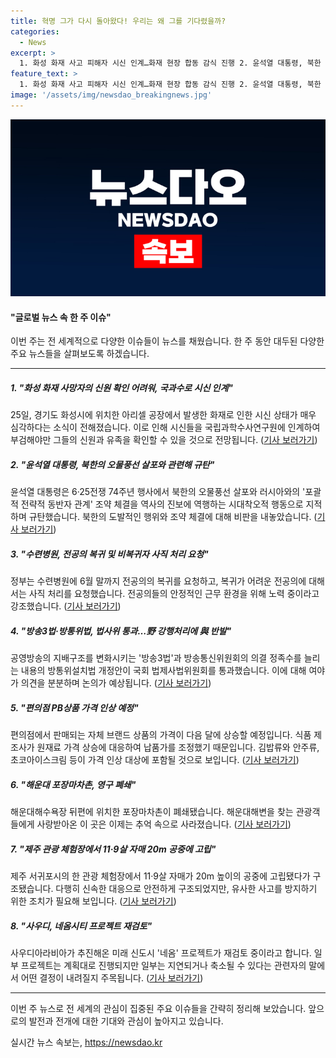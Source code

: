 ```yaml
---
title: 혁명 그가 다시 돌아왔다! 우리는 왜 그를 기다렸을까?
categories:
  - News
excerpt: >
  1. 화성 화재 사고 피해자 시신 인계…화재 현장 합동 감식 진행 2. 윤석열 대통령, 북한 오물풍선과 러시아 조약에 비판…역사에 역행한 행동 3. 복지부, 수련병원에 전공의 복귀 촉구 및 비복귀자 사직처리 요청 4. 방송3법 및 방통위법 법사위 통과…野 강행처리에 與 반발 5. 이종섭측, 국회 특검법 청문회 공개반발…직권남용의 위법 주장 6. 제주에 장맛비 예상…주말 중부도 장마 시작 전망 7. 편의점 PB상품 가격 인상 예정…김밥·안주류 등 가격 오른다 8. 해운대의 추억 속 포장마차촌 철거…연예인·재벌총수들도 방문 9. 제주 관광체험 장소에서 11·9살 자매 20m 공중 고립사태 10. 사우디 네옴시티 건설 프로젝트 축소 가능성, BBC 보도
feature_text: >
  1. 화성 화재 사고 피해자 시신 인계…화재 현장 합동 감식 진행 2. 윤석열 대통령, 북한 오물풍선과 러시아 조약에 비판…역사에 역행한 행동 3. 복지부, 수련병원에 전공의 복귀 촉구 및 비복귀자 사직처리 요청 4. 방송3법 및 방통위법 법사위 통과…野 강행처리에 與 반발 5. 이종섭측, 국회 특검법 청문회 공개반발…직권남용의 위법 주장 6. 제주에 장맛비 예상…주말 중부도 장마 시작 전망 7. 편의점 PB상품 가격 인상 예정…김밥·안주류 등 가격 오른다 8. 해운대의 추억 속 포장마차촌 철거…연예인·재벌총수들도 방문 9. 제주 관광체험 장소에서 11·9살 자매 20m 공중 고립사태 10. 사우디 네옴시티 건설 프로젝트 축소 가능성, BBC 보도
image: '/assets/img/newsdao_breakingnews.jpg'
---
```


<p><img src="/assets/img/newsdao_breakingnews.jpg" alt="pcversion 속보" /></p>

<h4>"글로벌 뉴스 속 한 주 이슈"</h4>

<p>이번 주는 전 세계적으로 다양한 이슈들이 뉴스를 채웠습니다. 한 주 동안 대두된 다양한 주요 뉴스들을 살펴보도록 하겠습니다. </p>

<hr />

<h5>1. "화성 화재 사망자의 신원 확인 어려워, 국과수로 시신 인계"</h5>

<p>25일, 경기도 화성시에 위치한 아리셀 공장에서 발생한 화재로 인한 시신 상태가 매우 심각하다는 소식이 전해졌습니다. 이로 인해 시신들을 국립과학수사연구원에 인계하여 부검해야만 그들의 신원과 유족을 확인할 수 있을 것으로 전망됩니다. (<a href="https://www.yna.co.kr/view/AKR20240625083400061">기사 보러가기</a>)</p>

<h5>2. "윤석열 대통령, 북한의 오물풍선 살포와 관련해 규탄"</h5>

<p>윤석열 대통령은 6·25전쟁 74주년 행사에서 북한의 오물풍선 살포와 러시아와의 '포괄적 전략적 동반자 관계' 조약 체결을 역사의 진보에 역행하는 시대착오적 행동으로 지적하며 규탄했습니다. 북한의 도발적인 행위와 조약 체결에 대해 비판을 내놓았습니다. (<a href="https://www.yna.co.kr/view/AKR20240625065000001">기사 보러가기</a>)</p>

<h5>3. "수련병원, 전공의 복귀 및 비복귀자 사직 처리 요청"</h5>

<p>정부는 수련병원에 6월 말까지 전공의의 복귀를 요청하고, 복귀가 어려운 전공의에 대해서는 사직 처리를 요청했습니다. 전공의들의 안정적인 근무 환경을 위해 노력 중이라고 강조했습니다. (<a href="https://www.yna.co.kr/view/AKR20240625074200530">기사 보러가기</a>)</p>

<h5>4. "방송3법·방통위법, 법사위 통과…野 강행처리에 與 반발"</h5>

<p>공영방송의 지배구조를 변화시키는 '방송3법'과 방송통신위원회의 의결 정족수를 늘리는 내용의 방통위설치법 개정안이 국회 법제사법위원회를 통과했습니다. 이에 대해 여야가 의견을 분분하며 논의가 예상됩니다. (<a href="https://www.yna.co.kr/view/AKR20240625083200001">기사 보러가기</a>)</p>

<h5>5. "편의점 PB상품 가격 인상 예정"</h5>

<p>편의점에서 판매되는 자체 브랜드 상품의 가격이 다음 달에 상승할 예정입니다. 식품 제조사가 원재료 가격 상승에 대응하여 납품가를 조정했기 때문입니다. 김밥류와 안주류, 초코아이스크림 등이 가격 인상 대상에 포함될 것으로 보입니다. (<a href="https://www.yna.co.kr/view/AKR20240625080400030">기사 보러가기</a>)</p>

<h5>6. "해운대 포장마차촌, 영구 폐쇄"</h5>

<p>해운대해수욕장 뒤편에 위치한 포장마차촌이 폐쇄됐습니다. 해운대해변을 찾는 관광객들에게 사랑받아온 이 곳은 이제는 추억 속으로 사라졌습니다. (<a href="https://www.yna.co.kr/view/AKR20240625069400051">기사 보러가기</a>)</p>

<h5>7. "제주 관광 체험장에서 11·9살 자매 20m 공중에 고립"</h5>

<p>제주 서귀포시의 한 관광 체험장에서 11·9살 자매가 20m 높이의 공중에 고립됐다가 구조됐습니다. 다행히 신속한 대응으로 안전하게 구조되었지만, 유사한 사고를 방지하기 위한 조치가 필요해 보입니다. (<a href="https://www.yna.co.kr/view/AKR20240625011051056">기사 보러가기</a>)</p>

<h5>8. "사우디, 네옴시티 프로젝트 재검토"</h5>

<p>사우디아라비아가 추진해온 미래 신도시 '네옴' 프로젝트가 재검토 중이라고 합니다. 일부 프로젝트는 계획대로 진행되지만 일부는 지연되거나 축소될 수 있다는 관련자의 말에서 어떤 결정이 내려질지 주목됩니다. (<a href="https://www.yna.co.kr/view/AKR20240625052200009">기사 보러가기</a>)</p>

<hr />

<p>이번 주 뉴스로 전 세계의 관심이 집중된 주요 이슈들을 간략히 정리해 보았습니다. 앞으로의 발전과 전개에 대한 기대와 관심이 높아지고 있습니다.</p>
실시간 뉴스 속보는, <a href="https://newsdao.kr" rel="dofollow">https://newsdao.kr</a>


